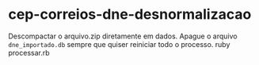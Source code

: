 # cep-correios-dne-desnormalizacao
Descompactar o arquivo.zip diretamente em dados.
Apague o arquivo `dne_importado.db` sempre que quiser reiniciar todo o processo.
ruby processar.rb